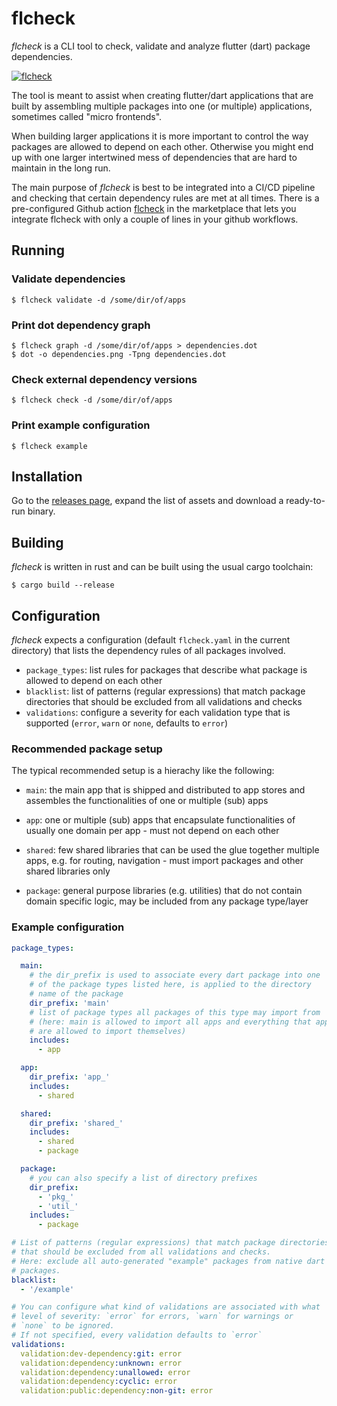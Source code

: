 # flcheck

*flcheck* is a CLI tool to check, validate and analyze flutter (dart) package
dependencies.

[![flcheck](https://github.com/kongo2002/flcheck/actions/workflows/build.yml/badge.svg)][actions]

The tool is meant to assist when creating flutter/dart applications that are
built by assembling multiple packages into one (or multiple) applications,
sometimes called "micro frontends".

When building larger applications it is more important to control the way
packages are allowed to depend on each other. Otherwise you might end up with
one larger intertwined mess of dependencies that are hard to maintain in the
long run.

The main purpose of *flcheck* is best to be integrated into a CI/CD pipeline and
checking that certain dependency rules are met at all times. There is a
pre-configured Github action [flcheck][gh-action] in the marketplace that lets
you integrate flcheck with only a couple of lines in your github workflows.


## Running


### Validate dependencies

    $ flcheck validate -d /some/dir/of/apps


### Print dot dependency graph

    $ flcheck graph -d /some/dir/of/apps > dependencies.dot
    $ dot -o dependencies.png -Tpng dependencies.dot


### Check external dependency versions

    $ flcheck check -d /some/dir/of/apps


### Print example configuration

    $ flcheck example


## Installation

Go to the [releases page][releases], expand the list of assets and download a
ready-to-run binary.


## Building

*flcheck* is written in rust and can be built using the usual cargo toolchain:

```shell
$ cargo build --release
```


## Configuration

*flcheck* expects a configuration (default `flcheck.yaml` in the current
directory) that lists the dependency rules of all packages involved.

- `package_types`: list rules for packages that describe what package is allowed
  to depend on each other
- `blacklist`: list of patterns (regular expressions) that match package
  directories that should be excluded from all validations and checks
- `validations`: configure a severity for each validation type that is
  supported (`error`, `warn` or `none`, defaults to `error`)


### Recommended package setup

The typical recommended setup is a hierachy like the following:

- `main`: the main app that is shipped and distributed to app stores and
  assembles the functionalities of one or multiple (sub) apps

- `app`: one or multiple (sub) apps that encapsulate functionalities of usually
  one domain per app - must not depend on each other

- `shared`: few shared libraries that can be used the glue together multiple
  apps, e.g. for routing, navigation - must import packages and other shared
  libraries only

- `package`: general purpose libraries (e.g. utilities) that do not contain
  domain specific logic, may be included from any package type/layer


### Example configuration

```yaml
package_types:

  main:
    # the dir_prefix is used to associate every dart package into one
    # of the package types listed here, is applied to the directory
    # name of the package
    dir_prefix: 'main'
    # list of package types all packages of this type may import from
    # (here: main is allowed to import all apps and everything that apps
    # are allowed to import themselves)
    includes:
      - app

  app:
    dir_prefix: 'app_'
    includes:
      - shared

  shared:
    dir_prefix: 'shared_'
    includes:
      - shared
      - package

  package:
    # you can also specify a list of directory prefixes
    dir_prefix:
      - 'pkg_'
      - 'util_'
    includes:
      - package

# List of patterns (regular expressions) that match package directories
# that should be excluded from all validations and checks.
# Here: exclude all auto-generated "example" packages from native dart
# packages.
blacklist:
  - '/example'

# You can configure what kind of validations are associated with what
# level of severity: `error` for errors, `warn` for warnings or
# `none` to be ignored.
# If not specified, every validation defaults to `error`
validations:
  validation:dev-dependency:git: error
  validation:dependency:unknown: error
  validation:dependency:unallowed: error
  validation:dependency:cyclic: error
  validation:public:dependency:non-git: error
```


[actions]: https://github.com/kongo2002/flcheck/actions/
[releases]: https://github.com/kongo2002/flcheck/releases/
[gh-action]: https://github.com/marketplace/actions/flcheck/
